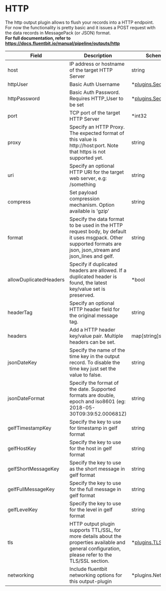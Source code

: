 # HTTP

The http output plugin allows to flush your records into a HTTP endpoint. <br /> For now the functionality is pretty basic and it issues a POST request with the data records in MessagePack (or JSON) format. <br /> **For full documentation, refer to https://docs.fluentbit.io/manual/pipeline/outputs/http**


| Field | Description | Scheme |
| ----- | ----------- | ------ |
| host | IP address or hostname of the target HTTP Server | string |
| httpUser | Basic Auth Username | *[plugins.Secret](../secret.md) |
| httpPassword | Basic Auth Password. Requires HTTP_User to be set | *[plugins.Secret](../secret.md) |
| port | TCP port of the target HTTP Server | *int32 |
| proxy | Specify an HTTP Proxy. The expected format of this value is http://host:port. Note that https is not supported yet. | string |
| uri | Specify an optional HTTP URI for the target web server, e.g: /something | string |
| compress | Set payload compression mechanism. Option available is 'gzip' | string |
| format | Specify the data format to be used in the HTTP request body, by default it uses msgpack. Other supported formats are json, json_stream and json_lines and gelf. | string |
| allowDuplicatedHeaders | Specify if duplicated headers are allowed. If a duplicated header is found, the latest key/value set is preserved. | *bool |
| headerTag | Specify an optional HTTP header field for the original message tag. | string |
| headers | Add a HTTP header key/value pair. Multiple headers can be set. | map[string]string |
| jsonDateKey | Specify the name of the time key in the output record. To disable the time key just set the value to false. | string |
| jsonDateFormat | Specify the format of the date. Supported formats are double, epoch and iso8601 (eg: 2018-05-30T09:39:52.000681Z) | string |
| gelfTimestampKey | Specify the key to use for timestamp in gelf format | string |
| gelfHostKey | Specify the key to use for the host in gelf format | string |
| gelfShortMessageKey | Specify the key to use as the short message in gelf format | string |
| gelfFullMessageKey | Specify the key to use for the full message in gelf format | string |
| gelfLevelKey | Specify the key to use for the level in gelf format | string |
| tls | HTTP output plugin supports TTL/SSL, for more details about the properties available and general configuration, please refer to the TLS/SSL section. | *[plugins.TLS](../tls.md) |
| networking | Include fluentbit networking options for this output-plugin | *plugins.Networking |
